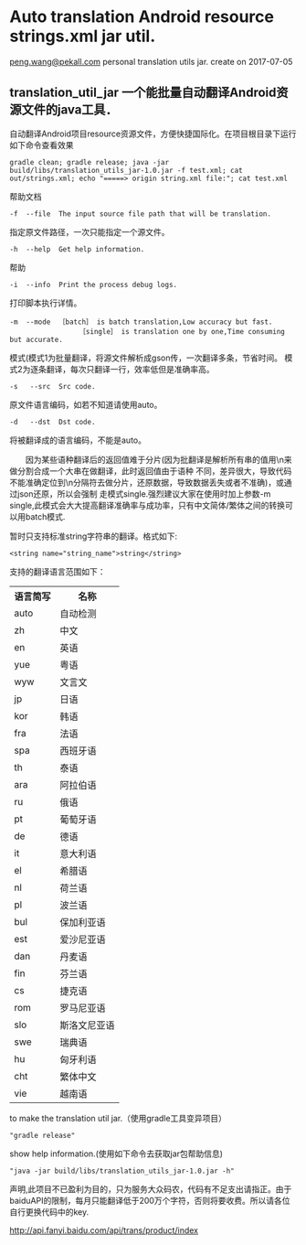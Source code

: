 # Auto translation Android resource strings.xml jar util.
peng.wang@pekall.com personal translation utils jar. create on 2017-07-05

## translation_util_jar 一个能批量自动翻译Android资源文件的java工具．

自动翻译Android项目resource资源文件，方便快捷国际化。在项目根目录下运行如下命令查看效果

    gradle clean; gradle release; java -jar build/libs/translation_utils_jar-1.0.jar -f test.xml; cat out/strings.xml; echo "=====> origin string.xml file:"; cat test.xml
        
帮助文档
        
    -f	--file	The input source file path that will be translation.
指定原文件路径，一次只能指定一个源文件。

    -h	--help	Get help information.
帮助

    -i	--info	Print the process debug logs.
打印脚本执行详情。

    -m	--mode	［batch］ is batch translation,Low accuracy but fast.
                     ［single］ is translation one by one,Time consuming but accurate.
模式(模式1为批量翻译，将源文件解析成gson传，一次翻译多条，节省时间。
模式2为逐条翻译，每次只翻译一行，效率低但是准确率高。

    -s	 --src	Src code.
原文件语言编码，如若不知道请使用auto。

    -d	 --dst	Dst code.
将被翻译成的语言编码，不能是auto。
    
　　因为某些语种翻译后的返回值难于分片(因为批翻译是解析所有串的值用\\n来做分割合成一个大串在做翻译，此时返回值由于语种
不同，差异很大，导致代码不能准确定位到\\n分隔符去做分片，还原数据，导致数据丢失或者不准确)，或通过json还原，所以会强制
走模式single.强烈建议大家在使用时加上参数-m single,此模式会大大提高翻译准确率与成功率，只有中文简体/繁体之间的转换可
以用batch模式.

暂时只支持标准string字符串的翻译。格式如下:

    <string name="string_name">string</string>

支持的翻译语言范围如下：
<div class="second-wrap twocolumn">
<table class="info-table">
<tr>
<th>语言简写</th>
<th>名称</th>
</tr>
<tr>
<td>auto</td>
<td>自动检测</td>
</tr>
<tr>
<td>zh</td>
<td>中文</td>
</tr>
<tr>
<td>en</td>
<td>英语</td>
</tr>
<tr>
<td>yue</td>
<td>粤语</td>
</tr>
<tr>
<td>wyw</td>
<td>文言文</td>
</tr>
<tr>
<td>jp</td>
<td>日语</td>
</tr>
<tr>
<td>kor</td>
<td>韩语</td>
</tr>
<tr>
<td>fra</td>
<td>法语</td>
</tr>
<tr>
<td>spa</td>
<td>西班牙语</td>
</tr>
<tr>
<td>th</td>
<td>泰语</td>
</tr>
<tr>
<td>ara</td>
<td>阿拉伯语</td>
</tr>
<tr>
<td>ru</td>
<td>俄语</td>
</tr>
<tr>
<td>pt</td>
<td>葡萄牙语</td>
</tr>
<tr>
<td>de</td>
<td>德语</td>
</tr>
<tr>
<td>it</td>
<td>意大利语</td>
</tr>
<tr>
<td>el</td>
<td>希腊语</td>
</tr>
<tr>
<td>nl</td>
<td>荷兰语</td>
</tr>
<tr>
<td>pl</td>
<td>波兰语</td>
</tr>
<tr>
<td>bul</td>
<td>保加利亚语</td>
</tr>
<tr>
<td>est</td>
<td>爱沙尼亚语</td>
</tr>
<tr>
<td>dan</td>
<td>丹麦语</td>
</tr>
<tr>
<td>fin</td>
<td>芬兰语</td>
</tr>
<tr>
<td>cs</td>
<td>捷克语</td>
</tr>
<tr>
<td>rom</td>
<td>罗马尼亚语</td>
</tr>
<tr>
<td>slo</td>
<td>斯洛文尼亚语</td>
</tr>
<tr>
<td>swe</td>
<td>瑞典语</td>
</tr>
<tr>
<td>hu</td>
<td>匈牙利语</td>
</tr>
<tr>
<td>cht</td>
<td>繁体中文</td>
</tr>
<tr>
<td>vie</td>
<td>越南语</td>
</tr>
</table>
</div>
<div class="list-title" id="allDemos">

to make the translation util jar.（使用gradle工具变异项目）

    "gradle release" 

show help information.(使用如下命令去获取jar包帮助信息)

    "java -jar build/libs/translation_utils_jar-1.0.jar -h"

声明,此项目不已盈利为目的，只为服务大众码农，代码有不足支出请指正。由于baiduAPI的限制，每月只能翻译低于200万个字符，否则将要收费。所以请各位自行更换代码中的key.

http://api.fanyi.baidu.com/api/trans/product/index

